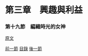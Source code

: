 第三章　興趣與利益
====

### 第十九節　編織時光的女神

[原文](https://syosetu.org/novel/42788/22.html)



[前一節](./xxxx.md)
[目錄](../README.md)
[後一節](./xxxx.md)
